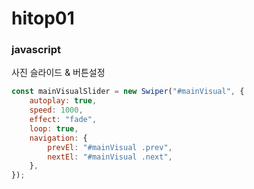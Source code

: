 # hitop01
### javascript    
사진 슬라이드 & 버튼설정
```javascript
const mainVisualSlider = new Swiper("#mainVisual", {
    autoplay: true,
    speed: 1000,
    effect: "fade",
    loop: true,
    navigation: {
        prevEl: "#mainVisual .prev",
        nextEl: "#mainVisual .next",
    },
});
```

